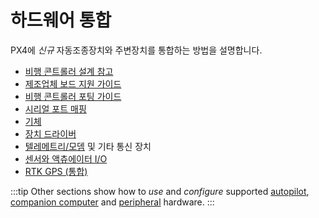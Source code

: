 # 하드웨어 통합

PX4에 *신규* 자동조종장치와 주변장치를 통합하는 방법을 설명합니다.

* [비행 콘트롤러 설계 참고](../hardware/reference_design.md)
* [제조업체 보드 지원 가이드](../hardware/board_support_guide.md)
* [비행 콘트롤러 포팅 가이드](../hardware/porting_guide.md)
* [시리얼 포트 매핑](../hardware/serial_port_mapping.md)
* [기체](../dev_airframes/README.md)
* [장치 드라이버](../middleware/drivers.md)
* [텔레메트리/모뎀](../data_links/telemetry.md) 및 기타 통신 장치
* [센서와 액츄에이터 I/O](../sensor_bus/README.md)
* [RTK GPS (통합)](../advanced/rtk_gps.md)


:::tip
Other sections show how to *use* and *configure* supported [autopilot](../flight_controller/README.md), [companion computer](../companion_computer/README.md) and [peripheral](../peripherals/README.md) hardware.
:::
